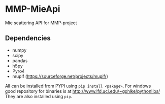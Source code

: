 # MMP-MieApi
Mie scattering API for MMP-project

## Dependencies

* numpy
* scipy
* pandas
* h5py
* Pyro4
* mupif (https://sourceforge.net/projects/mupif/)

All can be installed from PYPI using ```pip install <pakage>```. For windows good repository for binaries is at http://www.lfd.uci.edu/~gohlke/pythonlibs/ They are also installed using ```pip```.


